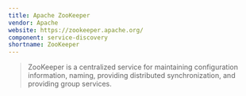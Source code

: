 ```yaml
---
title: Apache ZooKeeper
vendor: Apache
website: https://zookeeper.apache.org/
component: service-discovery
shortname: ZooKeeper
---
```

> ZooKeeper is a centralized service for maintaining configuration information,
> naming, providing distributed synchronization, and providing group services.
